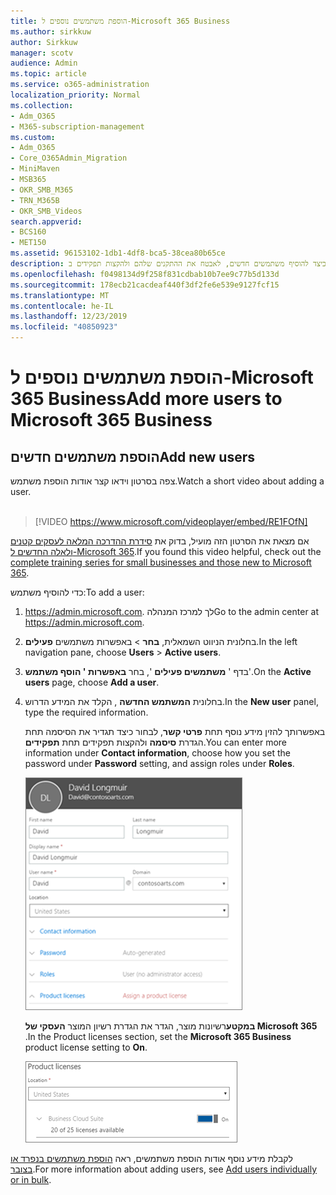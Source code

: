 ```yaml
---
title: הוספת משתמשים נוספים ל-Microsoft 365 Business
ms.author: sirkkuw
author: Sirkkuw
manager: scotv
audience: Admin
ms.topic: article
ms.service: o365-administration
localization_priority: Normal
ms.collection:
- Adm_O365
- M365-subscription-management
ms.custom:
- Adm_O365
- Core_O365Admin_Migration
- MiniMaven
- MSB365
- OKR_SMB_M365
- TRN_M365B
- OKR_SMB_Videos
search.appverid:
- BCS160
- MET150
ms.assetid: 96153102-1db1-4df8-bca5-38cea80b65ce
description: למד כיצד להוסיף משתמשים חדשים, לאבטח את ההתקנים שלהם ולהקצות תפקידים ב-Microsoft 365 Business.
ms.openlocfilehash: f0498134d9f258f831cdbab10b7ee9c77b5d133d
ms.sourcegitcommit: 178ecb21cacdeaf440f3df2fe6e539e9127fcf15
ms.translationtype: MT
ms.contentlocale: he-IL
ms.lasthandoff: 12/23/2019
ms.locfileid: "40850923"
---
```

# <a name="add-more-users-to-microsoft-365-business"></a><span data-ttu-id="1403a-103">הוספת משתמשים נוספים ל-Microsoft 365 Business</span><span class="sxs-lookup"><span data-stu-id="1403a-103">Add more users to Microsoft 365 Business</span></span>

## <a name="add-new-users"></a><span data-ttu-id="1403a-104">הוספת משתמשים חדשים</span><span class="sxs-lookup"><span data-stu-id="1403a-104">Add new users</span></span>

<span data-ttu-id="1403a-105">צפה בסרטון וידאו קצר אודות הוספת משתמש.</span><span class="sxs-lookup"><span data-stu-id="1403a-105">Watch a short video about adding a user.</span></span> <br><br>

> [!VIDEO https://www.microsoft.com/videoplayer/embed/RE1FOfN] 

<span data-ttu-id="1403a-106">אם מצאת את הסרטון הזה מועיל, בדוק את [סידרת ההדרכה המלאה לעסקים קטנים ולאלה החדשים ל-Microsoft 365](https://support.office.com/article/6ab4bbcd-79cf-4000-a0bd-d42ce4d12816).</span><span class="sxs-lookup"><span data-stu-id="1403a-106">If you found this video helpful, check out the [complete training series for small businesses and those new to Microsoft 365](https://support.office.com/article/6ab4bbcd-79cf-4000-a0bd-d42ce4d12816).</span></span>

<span data-ttu-id="1403a-107">כדי להוסיף משתמש:</span><span class="sxs-lookup"><span data-stu-id="1403a-107">To add a user:</span></span>

1. <span data-ttu-id="1403a-108"><a href="https://go.microsoft.com/fwlink/p/?linkid=837890" target="_blank">https://admin.microsoft.com</a>. לך למרכז המנהלה</span><span class="sxs-lookup"><span data-stu-id="1403a-108">Go to the admin center at <a href="https://go.microsoft.com/fwlink/p/?linkid=837890" target="_blank">https://admin.microsoft.com</a>.</span></span> 
2. <span data-ttu-id="1403a-109">בחלונית הניווט השמאלית, **בחר** \> באפשרות משתמשים **פעילים**.</span><span class="sxs-lookup"><span data-stu-id="1403a-109">In the left navigation pane, choose **Users** \> **Active users**.</span></span>
3. <span data-ttu-id="1403a-110">בדף ' **משתמשים פעילים** ', בחר **באפשרות ' הוסף משתמש**'.</span><span class="sxs-lookup"><span data-stu-id="1403a-110">On the **Active users** page, choose **Add a user**.</span></span>
4. <span data-ttu-id="1403a-111">בחלונית **המשתמש החדשה** , הקלד את המידע הדרוש.</span><span class="sxs-lookup"><span data-stu-id="1403a-111">In the **New user** panel, type the required information.</span></span> 
  
    <span data-ttu-id="1403a-112">באפשרותך להזין מידע נוסף תחת **פרטי קשר**, לבחור כיצד תגדיר את הסיסמה תחת הגדרת **סיסמה** ולהקצות תפקידים תחת **תפקידים**.</span><span class="sxs-lookup"><span data-stu-id="1403a-112">You can enter more information under **Contact information**, choose how you set the password under **Password** setting, and assign roles under **Roles**.</span></span>
      
    ![Enter user information in the New user card](media/f04d39ca-48be-4868-8330-8552a4754c8b.png)
      
    <span data-ttu-id="1403a-114">**במקטע**רשיונות מוצר, הגדר את הגדרת רשיון המוצר **העסקי של Microsoft 365** .</span><span class="sxs-lookup"><span data-stu-id="1403a-114">In the Product licenses section, set the **Microsoft 365 Business** product license setting to **On**.</span></span>
      
    ![Set the license setting to On position](media/7404f7f7-93bc-44a3-9ffb-4208b5b17402.png)
  
<span data-ttu-id="1403a-116">לקבלת מידע נוסף אודות הוספת משתמשים, ראה [הוספת משתמשים בנפרד או בצובר](https://docs.microsoft.com/office365/admin/add-users/add-users).</span><span class="sxs-lookup"><span data-stu-id="1403a-116">For  more information about adding users, see [Add users individually or in bulk](https://docs.microsoft.com/office365/admin/add-users/add-users).</span></span>
  
